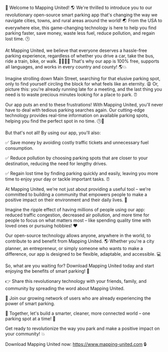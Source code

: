 🎉 Welcome to Mapping United! 🌎 We're thrilled to introduce you to our revolutionary open-source smart parking app that's changing the way we navigate cities, towns, and rural areas around the world! 🌏 From the USA to everywhere else, this game-changing technology is here to help you find parking faster, save money, waste less fuel, reduce pollution, and regain lost time. 🕒

At Mapping United, we believe that everyone deserves a hassle-free parking experience, regardless of whether you drive a car, take the bus, ride a train, bike, or walk. 🚌🚂🚴‍♀️ That's why our app is 100% free, supports all languages, and works in every country and county! 🌎💥

Imagine strolling down Main Street, searching for that elusive parking spot, only to find yourself circling the block for what feels like an eternity. 😩 Or, picture this: you're already running late for a meeting, and the last thing you need is to waste precious minutes looking for a place to park. ⏰

Our app puts an end to these frustrations! With Mapping United, you'll never have to deal with tedious parking searches again. Our cutting-edge technology provides real-time information on available parking spots, helping you find the perfect spot in no time. 🕒💨

But that's not all! By using our app, you'll also:

✅ Save money by avoiding costly traffic tickets and unnecessary fuel consumption.

✅ Reduce pollution by choosing parking spots that are closer to your destination, reducing the need for lengthy drives.

✅ Regain lost time by finding parking quickly and easily, leaving you more time to enjoy your day or tackle important tasks. ⏰

At Mapping United, we're not just about providing a useful tool – we're committed to building a community that empowers people to make a positive impact on their environment and their daily lives. 🌟

Imagine the ripple effect of having millions of people using our app: reduced traffic congestion, decreased air pollution, and more time for people to focus on what matters most – like spending quality time with loved ones or pursuing hobbies! ❤️

Our open-source technology allows anyone, anywhere in the world, to contribute to and benefit from Mapping United. 🌎 Whether you're a city planner, an entrepreneur, or simply someone who wants to make a difference, our app is designed to be flexible, adaptable, and accessible. 💻

So, what are you waiting for? Download Mapping United today and start enjoying the benefits of smart parking! 📲

👉 Share this revolutionary technology with your friends, family, and community by spreading the word about Mapping United.

📣 Join our growing network of users who are already experiencing the power of smart parking.

💪 Together, let's build a smarter, cleaner, more connected world – one parking spot at a time! 🌟

Get ready to revolutionize the way you park and make a positive impact on your community! 💥

Download Mapping United now: https://www.mapping-united.com 🔒